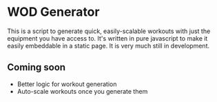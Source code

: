 WOD Generator
=============
This is a script to generate quick, easily-scalable workouts with just the equipment you have access to.
It's written in pure javascript to make it easily embeddable in a static page. It is very much still in development.

Coming soon
-----------
* Better logic for workout generation
* Auto-scale workouts once you generate them